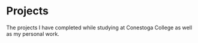 # Projects
The projects I have completed while studying at Conestoga College as well as my personal work.
